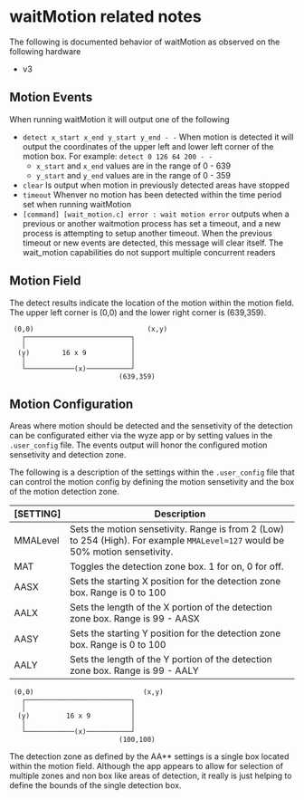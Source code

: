waitMotion related notes
========================

The following is documented behavior of waitMotion as observed on the following hardware
* v3

Motion Events
-------------

When running waitMotion it will output one of the following

* `detect x_start x_end y_start y_end - -` When motion is detected it will output the coordinates
  of the upper left and lower left corner of the motion box. For example: `detect 0 126 64 200 - -`
    * `x_start` and `x_end` values are in the range of 0 - 639
    * `y_start` and `y_end` values are in the range of 0 - 359
* `clear` Is output when motion in previously detected areas have stopped
* `timeout` Whenver no motion has been detected within the time period set when running waitMotion
* `[command] [wait_motion.c] error : wait motion error` outputs when a previous or another waitmotion process
  has set a timeout, and a new process is attempting to setup another timeout. When the previous timeout
  or new events are detected, this message will clear itself.  The wait_motion capabilities do not support
  multiple concurrent readers

Motion Field
------------

The detect results indicate the location of the motion within the motion field.  The upper left corner is (0,0)
and the lower right corner is (639,359).

```
 (0,0)                            (x,y)
   ┌──────────────────────────┐
   │                          │
  (y)        16 x 9           │
   │                          │
   └────────────(x)───────────┘
                           (639,359)
```

Motion Configuration
--------------------

Areas where motion should be detected and the sensetivity of the detection can be configurated either via the wyze app
or by setting values in the `.user_config` file.  The events output will honor the configured motion sensetivity
and detection zone.

The following is a description of the settings within the `.user_config` file that can control the motion config
by defining the motion sensetivity and the box of the motion detection zone.

| [SETTING] | Description |
|-----------|-------------|
| MMALevel  | Sets the motion sensetivity.  Range is from 2 (Low) to 254 (High).  For example `MMALevel=127` would be 50% motion sensetivity. |
| MAT       | Toggles the detection zone box. 1 for on, 0 for off. |
| AASX      | Sets the starting X position for the detection zone box. Range is 0 to 100 |
| AALX      | Sets the length of the X portion of the detection zone box. Range is 99 - AASX |
| AASY      | Sets the starting Y position for the detection zone box. Range is 0 to 100 |
| AALY      | Sets the length of the Y portion of the detection zone box. Range is 99 - AALY |

```
 (0,0)                           (x,y)
   ┌──────────────────────────┐
   │                          │
  (y)         16 x 9          │
   │                          │
   └────────────(x)───────────┘
                           (100,100)
```

The detection zone as defined by the AA** settings is a single box located within the motion field.
Although the app appears to allow for selection of multiple zones and non box like areas of detection, it really is just helping
to define the bounds of the single detection box.






